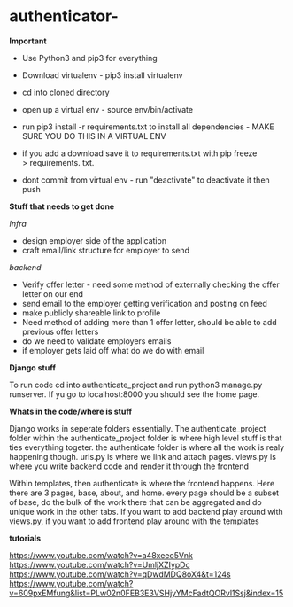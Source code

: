 # authenticator-


**Important**

- Use Python3 and pip3 for everything
- Download virtualenv - pip3 install virtualenv
- cd into cloned directory
- open up a virtual env - source env/bin/activate
- run pip3 install -r requirements.txt to install all dependencies - MAKE SURE YOU DO THIS IN A VIRTUAL ENV
- if you add a download save it to requirements.txt with pip freeze > requirements. txt.

- dont commit from virtual env - run "deactivate" to deactivate it then push


**Stuff that needs to get done**

*Infra*
- design employer side of the application
- craft email/link structure for employer to send 


*backend*
- Verify offer letter - need some method of externally checking the offer letter on our end
- send email to the employer getting verification and posting on feed
- make publicly shareable link to profile
- Need method of adding more than 1 offer letter, should be able to add previous offer letters
- do we need to validate employers emails
- if employer gets laid off what do we do with email


**Django stuff**

To run code cd into authenticate_project and run python3 manage.py runserver. If yu go to localhost:8000 you should see the home page.

**Whats in the code/where is stuff**

Django works in seperate folders essentially. The authenticate_project folder within the authenticate_project folder is where high level stuff is that ties everything togeter. the authenticate folder is where all the work is realy happening though. urls.py is where we link and attach pages. views.py is where you write backend code and render it through the frontend

Within templates, then authenticate is where the frontend happens. Here there are 3 pages, base, about, and home. every page should be a subset of base, do the bulk of the work there that can be aggregated and do unique work in the other tabs. If you want to add backend play around with views.py, if you want to add frontend play around with the templates


**tutorials**

https://www.youtube.com/watch?v=a48xeeo5Vnk
https://www.youtube.com/watch?v=UmljXZIypDc
https://www.youtube.com/watch?v=qDwdMDQ8oX4&t=124s
https://www.youtube.com/watch?v=609pxEMfung&list=PLw02n0FEB3E3VSHjyYMcFadtQORvl1Ssj&index=15

